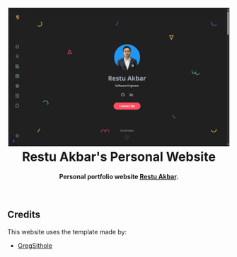 <h1 align="center">
  <br>
  <img src="./src/assets/screenshot.png" alt="RestuAkbar" width="500">
  <br>
  Restu Akbar's Personal Website
  <br>
</h1>

<h4 align="center">Personal portfolio website <a href="https://restu-akbar.github.io" target="_blank">Restu Akbar</a>.</h4>

<br>

## Credits

This website uses the template made by:

- [GregSithole](https://github.com/GregSithole)

